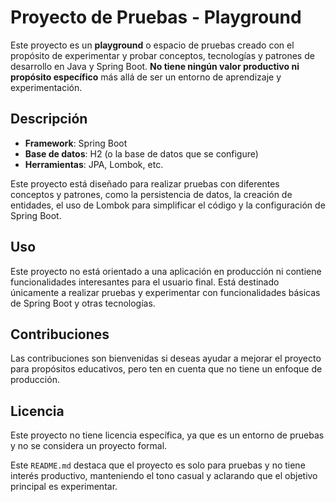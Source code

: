 # Proyecto de Pruebas - Playground

Este proyecto es un **playground** o espacio de pruebas creado con el propósito de experimentar y probar conceptos, tecnologías y patrones de desarrollo en Java y Spring Boot. **No tiene ningún valor productivo ni propósito específico** más allá de ser un entorno de aprendizaje y experimentación.

## Descripción

- **Framework**: Spring Boot
- **Base de datos**: H2 (o la base de datos que se configure)
- **Herramientas**: JPA, Lombok, etc.

Este proyecto está diseñado para realizar pruebas con diferentes conceptos y patrones, como la persistencia de datos, la creación de entidades, el uso de Lombok para simplificar el código y la configuración de Spring Boot.

## Uso

Este proyecto no está orientado a una aplicación en producción ni contiene funcionalidades interesantes para el usuario final. Está destinado únicamente a realizar pruebas y experimentar con funcionalidades básicas de Spring Boot y otras tecnologías.

## Contribuciones

Las contribuciones son bienvenidas si deseas ayudar a mejorar el proyecto para propósitos educativos, pero ten en cuenta que no tiene un enfoque de producción.

## Licencia

Este proyecto no tiene licencia específica, ya que es un entorno de pruebas y no se considera un proyecto formal.

Este `README.md` destaca que el proyecto es solo para pruebas y no tiene interés productivo, manteniendo el tono casual y aclarando que el objetivo principal es experimentar.